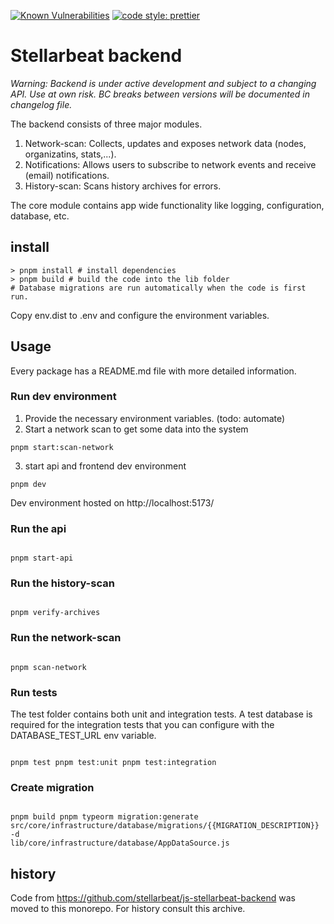 [![Known Vulnerabilities](https://snyk.io/test/github/stellarbeat/js-stellarbeat-backend/badge.svg)](https://snyk.io/test/github/stellarbeat/js-stellarbeat-backend)
[![code style: prettier](https://img.shields.io/badge/code_style-prettier-ff69b4.svg?style=flat-square)](https://github.com/prettier/prettier)

# Stellarbeat backend

_Warning: Backend is under active development and subject to a changing API. Use
at own risk. BC breaks between versions will be documented in changelog file._

The backend consists of three major modules.

1. Network-scan: Collects, updates and exposes network data (nodes,
   organizatins, stats,...).
2. Notifications: Allows users to subscribe to network events and receive
   (email) notifications.
3. History-scan: Scans history archives for errors.

The core module contains app wide functionality like logging, configuration,
database, etc.

## install

```
> pnpm install # install dependencies
> pnpm build # build the code into the lib folder
# Database migrations are run automatically when the code is first run.
```

Copy env.dist to .env and configure the environment variables.

## Usage

Every package has a README.md file with more detailed information.

### Run dev environment

1. Provide the necessary environment variables. (todo: automate)
2. Start a network scan to get some data into the system

```
pnpm start:scan-network
```

3. start api and frontend dev environment

```
pnpm dev
```

Dev environment hosted on http://localhost:5173/

### Run the api

```

pnpm start-api

```

### Run the history-scan

```

pnpm verify-archives

```

### Run the network-scan

```

pnpm scan-network

```

### Run tests

The test folder contains both unit and integration tests. A test database is
required for the integration tests that you can configure with the
DATABASE_TEST_URL env variable.

```

pnpm test pnpm test:unit pnpm test:integration

```

### Create migration

```

pnpm build pnpm typeorm migration:generate
src/core/infrastructure/database/migrations/{{MIGRATION_DESCRIPTION}} -d
lib/core/infrastructure/database/AppDataSource.js

```

## history

Code from https://github.com/stellarbeat/js-stellarbeat-backend was moved to
this monorepo. For history consult this archive.

```

```
